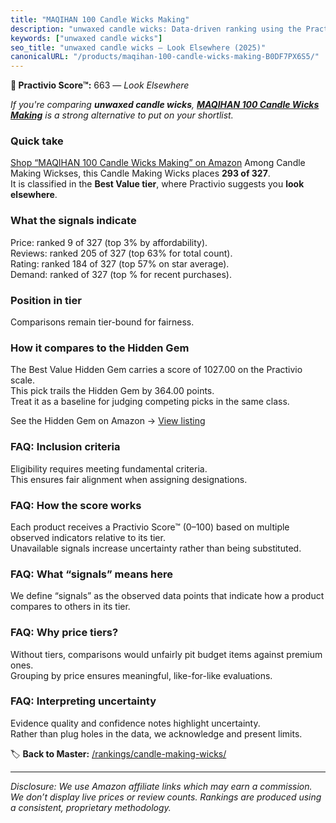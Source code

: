 ```yaml
---
title: "MAQIHAN 100 Candle Wicks Making"
description: "unwaxed candle wicks: Data-driven ranking using the Practivio Score™. Positioned by quality, value, demand, findability, momentum."
keywords: ["unwaxed candle wicks"]
seo_title: "unwaxed candle wicks — Look Elsewhere (2025)"
canonicalURL: "/products/maqihan-100-candle-wicks-making-B0DF7PX6S5/"
---
```


**🚫 Practivio Score™:** 663 — _Look Elsewhere_


*If you're comparing **unwaxed candle wicks**, **[MAQIHAN 100 Candle Wicks Making](https://www.amazon.com/dp/B0DF7PX6S5?tag=practivio-20)** is a strong alternative to put on your shortlist.*
### Quick take
[Shop “MAQIHAN 100 Candle Wicks Making” on Amazon](https://www.amazon.com/dp/B0DF7PX6S5?tag=practivio-20)
Among Candle Making Wickses, this Candle Making Wicks places **293 of 327**.  
It is classified in the **Best Value tier**, where Practivio suggests you **look elsewhere**.

### What the signals indicate
Price: ranked 9 of 327 (top 3% by affordability).  
Reviews: ranked 205 of 327 (top 63% for total count).  
Rating: ranked 184 of 327 (top 57% on star average).  
Demand: ranked  of 327 (top % for recent purchases).

### Position in tier
Comparisons remain tier-bound for fairness.

### How it compares to the Hidden Gem
The Best Value Hidden Gem carries a score of 1027.00 on the Practivio scale.  
This pick trails the Hidden Gem by 364.00 points.  
Treat it as a baseline for judging competing picks in the same class.  

See the Hidden Gem on Amazon → [View listing](https://www.amazon.com/dp/B097D7S6KB?tag=practivio-20)

### FAQ: Inclusion criteria
Eligibility requires meeting fundamental criteria.  
This ensures fair alignment when assigning designations.

### FAQ: How the score works
Each product receives a Practivio Score™ (0–100) based on multiple observed indicators relative to its tier.  
Unavailable signals increase uncertainty rather than being substituted.

### FAQ: What “signals” means here
We define “signals” as the observed data points that indicate how a product compares to others in its tier.

### FAQ: Why price tiers?
Without tiers, comparisons would unfairly pit budget items against premium ones.  
Grouping by price ensures meaningful, like-for-like evaluations.

### FAQ: Interpreting uncertainty
Evidence quality and confidence notes highlight uncertainty.  
Rather than plug holes in the data, we acknowledge and present limits.


🏷️ **Back to Master:** [/rankings/candle-making-wicks/](/rankings/candle-making-wicks/)

---
_Disclosure: We use Amazon affiliate links which may earn a commission. We don’t display live prices or review counts. Rankings are produced using a consistent, proprietary methodology._
